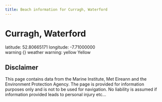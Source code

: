 ```yaml
---
title: Beach information for Curragh, Waterford
---
```

# Curragh, Waterford 

<div class="location-info">latitude: 52.80665171 longitude: -7.71000000</div>
<div class="met-eireann-warnings"><span class="material-icons {}-warning">warning</span>&nbsp;{} weather warning: yellow Yellow&nbsp;</div>
<div></div>

## Disclaimer

This page contains data from the Marine Institute, 
Met Eireann and the Environment Protection Agency. The page is provided for
information purposes only and is not to be used for navigation. No liability 
is assumed if information provided leads to personal injury etc...